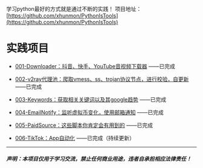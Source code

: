 学习python最好的方式就是通过不断的实践！
项目地址：[https://github.com/xhunmon/PythonIsTools](https://github.com/xhunmon/PythonIsTools) 


# 实践项目

- [001-Downloader：抖音、快手、YouTube音视频下载器](./001-Downloader) ——已完成

- [002-v2ray代理池：爬取vmess、ss、trojan协议节点，进行校验，自更新](./002-V2rayPool) ——已完成

- [003-Keywords：获取相关关键词以及其google趋势](./003-Keywords) ——已完成

- [004-EmailNotify：监听虚拟币变化，使用邮箱通知](./004-EmailNotify) ——已完成

- [005-PaidSource：这些脚本你肯定会有用到的](./005-PaidSource) ——已完成

- [006-TikTok：App自动化](./006-TikTok) ——已完成（持续更新）

----------

##### 声明：本项目仅用于学习交流，禁止任何商业用途，违者自承担相应法律责任！
